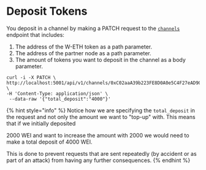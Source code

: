 # Deposit Tokens

You deposit in a channel by making a PATCH request to the [`channels`](../../raiden-api-1/resources/channels.md#increase-deposit) endpoint that includes:

1. The address of the W-ETH token as a path parameter.
2. The address of the partner node as a path parameter.
3. The amount of tokens you want to deposit in the channel as a body parameter.

```text
curl -i -X PATCH \
http://localhost:5001/api/v1/channels/0xC02aaA39b223FE8D0A0e5C4F27eAD9083C \
-H 'Content-Type: application/json' \
 --data-raw '{"total_deposit":"4000"}'
```

{% hint style="info" %}
Notice how we are specifying the `total_deposit` in the request and not only the amount we want to "top-up" with. This means that if we initially deposited

2000 WEI and want to increase the amount with 2000 we would need to make a total deposit of 4000 WEI.

This is done to prevent requests that are sent repeatedly \(by accident or as part of an attack\) from having any further consequences.
{% endhint %}

